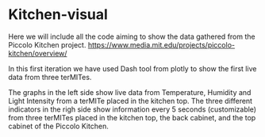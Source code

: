 # Kitchen-visual
Here we will include all the code aiming to show the data gathered from the Piccolo Kitchen project. https://www.media.mit.edu/projects/piccolo-kitchen/overview/


In this first iteration we have used Dash tool from plotly to show the first live data from three terMITes.

The graphs in the left side show live data from Temperature, Humidity and Light Intensity from a terMITe placed in the kitchen top. 
The three different indicators in the righ side show information every 5 seconds (customizable) from three terMITes placed in the kitchen top, the back cabinet, and the top cabinet of the Piccolo Kitchen.
